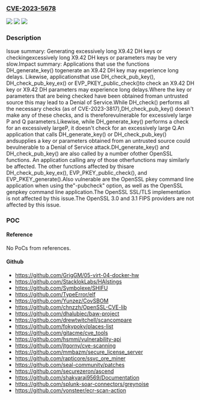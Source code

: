 ### [CVE-2023-5678](https://cve.mitre.org/cgi-bin/cvename.cgi?name=CVE-2023-5678)
![](https://img.shields.io/static/v1?label=Product&message=OpenSSL&color=blue)
![](https://img.shields.io/static/v1?label=Version&message=1.0.2%3C%201.0.2zj%20&color=brighgreen)
![](https://img.shields.io/static/v1?label=Vulnerability&message=CWE-606%20Unchecked%20Input%20for%20Loop%20Condition&color=brighgreen)

### Description

Issue summary: Generating excessively long X9.42 DH keys or checkingexcessively long X9.42 DH keys or parameters may be very slow.Impact summary: Applications that use the functions DH_generate_key() togenerate an X9.42 DH key may experience long delays.  Likewise, applicationsthat use DH_check_pub_key(), DH_check_pub_key_ex() or EVP_PKEY_public_check()to check an X9.42 DH key or X9.42 DH parameters may experience long delays.Where the key or parameters that are being checked have been obtained froman untrusted source this may lead to a Denial of Service.While DH_check() performs all the necessary checks (as of CVE-2023-3817),DH_check_pub_key() doesn't make any of these checks, and is thereforevulnerable for excessively large P and Q parameters.Likewise, while DH_generate_key() performs a check for an excessively largeP, it doesn't check for an excessively large Q.An application that calls DH_generate_key() or DH_check_pub_key() andsupplies a key or parameters obtained from an untrusted source could bevulnerable to a Denial of Service attack.DH_generate_key() and DH_check_pub_key() are also called by a number ofother OpenSSL functions.  An application calling any of those otherfunctions may similarly be affected.  The other functions affected by thisare DH_check_pub_key_ex(), EVP_PKEY_public_check(), and EVP_PKEY_generate().Also vulnerable are the OpenSSL pkey command line application when using the"-pubcheck" option, as well as the OpenSSL genpkey command line application.The OpenSSL SSL/TLS implementation is not affected by this issue.The OpenSSL 3.0 and 3.1 FIPS providers are not affected by this issue.

### POC

#### Reference
No PoCs from references.

#### Github
- https://github.com/GrigGM/05-virt-04-docker-hw
- https://github.com/StacklokLabs/HAIstings
- https://github.com/Symbolexe/SHIFU
- https://github.com/TypeError/elf
- https://github.com/Yunzez/CovSBOM
- https://github.com/chnzzh/OpenSSL-CVE-lib
- https://github.com/dhalubiec/baw-project
- https://github.com/drewtwitchell/scancompare
- https://github.com/fokypoky/places-list
- https://github.com/gitacme/cve_tools
- https://github.com/hsmmi/vulnerability-api
- https://github.com/jtgorny/cve-scanning
- https://github.com/mmbazm/secure_license_server
- https://github.com/rapticore/ssvc_ore_miner
- https://github.com/seal-community/patches
- https://github.com/securezeron/ascend
- https://github.com/shakyaraj9569/Documentation
- https://github.com/splunk-soar-connectors/greynoise
- https://github.com/vonsteer/ecr-scan-action

